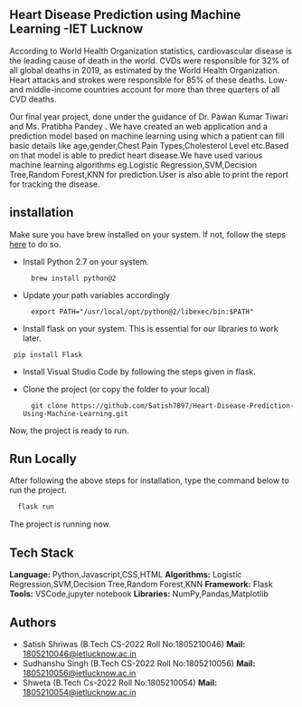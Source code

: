 ## Heart Disease Prediction using Machine Learning -IET Lucknow

According to World Health Organization statistics, cardiovascular disease is the leading cause of death in
the world. CVDs were responsible for 32% of all global deaths in 2019, as estimated by the World Health
Organization. Heart attacks and strokes were responsible for 85% of these deaths. Low- and middle-income
countries account for more than three quarters of all CVD deaths.

Our final year project, done under the guidance of Dr. Pawan Kumar Tiwari and Ms. Pratibha Pandey .
We have created an web application and a prediction model based on machine learning using which a patient can fill basic details like age,gender,Chest Pain Types,Cholesterol Level etc.Based on that model is able to predict heart disease.We have used various machine learning algorithms eg.Logistic Regression,SVM,Decision Tree,Random Forest,KNN for prediction.User is also able to print the report for tracking the disease.

## installation

Make sure you have brew installed on your system. If not, follow the steps [here](https://brew.sh) to do so.

- Install Python 2.7 on your system.

  ```
    brew install python@2
  ```

- Update your path variables accordingly

  ```
    export PATH="/usr/local/opt/python@2/libexec/bin:$PATH"
  ```

- Install flask on your system. This is essential for our libraries to work later.

```
 pip install Flask
```

- Install Visual Studio Code by following the steps given in flask.

- Clone the project (or copy the folder to your local)

  ```
    git clone https://github.com/Satish7897/Heart-Disease-Prediction-Using-Machine-Learning.git
  ```

Now, the project is ready to run.

## Run Locally

After following the above steps for installation, type the command below to run the project.

```bash
  flask run
```

The project is running now.

## Tech Stack

**Language:** Python,Javascript,CSS,HTML
**Algorithms:** Logistic Regression,SVM,Decision Tree,Random Forest,KNN
**Framework:** Flask
**Tools:** VSCode,jupyter notebook
**Libraries:** NumPy,Pandas,Matplotlib

## Authors

- Satish Shriwas (B.Tech CS-2022 Roll No:1805210046) **Mail:** 1805210046@ietlucknow.ac.in
- Sudhanshu Singh (B.Tech CS-2022 Roll No:1805210056) **Mail:** 1805210056@ietlucknow.ac.in
- Shweta (B.Tech Cs-2022 Roll No:1805210054) **Mail:** 1805210054@ietlucknow.ac.in
